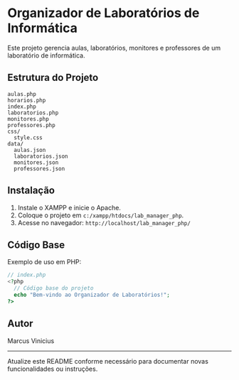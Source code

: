 # Organizador de Laboratórios de Informática

Este projeto gerencia aulas, laboratórios, monitores e professores de um laboratório de informática.

## Estrutura do Projeto
```
aulas.php
horarios.php
index.php
laboratorios.php
monitores.php
professores.php
css/
  style.css
data/
  aulas.json
  laboratorios.json
  monitores.json
  professores.json
```

## Instalação
1. Instale o XAMPP e inicie o Apache.
2. Coloque o projeto em `c:/xampp/htdocs/lab_manager_php`.
3. Acesse no navegador: `http://localhost/lab_manager_php/`

## Código Base
Exemplo de uso em PHP:
```php
// index.php
<?php
  // Código base do projeto
  echo "Bem-vindo ao Organizador de Laboratórios!";
?>
```

## Autor
Marcus Vinicius

---
Atualize este README conforme necessário para documentar novas funcionalidades ou instruções.
